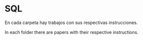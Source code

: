 # SQL
En cada carpeta hay trabajos con sus respectivas instrucciones. 

In each folder there are papers with their respective instructions.
